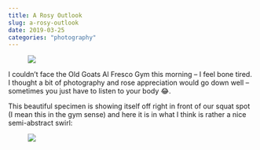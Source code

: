 ```yaml
---
title: A Rosy Outlook
slug: a-rosy-outlook
date: 2019-03-25
categories: "photography"
---
```


<figure class="wp-block-image"><img src="http://res.cloudinary.com/dy6grlu8z/image/upload/v1558866440/r8bsd4mse5gqoivsfeba.jpg"/></figure>



<p>I couldn’t face the Old Goats Al Fresco Gym this morning – I feel bone tired. I thought a bit of photography and rose appreciation would go down well – sometimes you just have to listen to your body 😂.</p>



<p>This beautiful specimen is showing itself off right in front of our squat spot (I mean this in the gym sense) and here it is in what I think is rather a nice semi-abstract swirl:</p>



<figure class="wp-block-image"><img src="http://res.cloudinary.com/dy6grlu8z/image/upload/v1558866442/pvwrrbtxtlkuuuan8r0c.jpg"/></figure>


